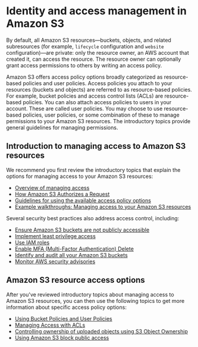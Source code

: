 # Identity and access management in Amazon S3<a name="s3-access-control"></a>

By default, all Amazon S3 resources—buckets, objects, and related subresources \(for example, `lifecycle` configuration and `website` configuration\)—are private: only the resource owner, an AWS account that created it, can access the resource\. The resource owner can optionally grant access permissions to others by writing an access policy\. 

Amazon S3 offers access policy options broadly categorized as resource\-based policies and user policies\. Access policies you attach to your resources \(buckets and objects\) are referred to as resource\-based policies\. For example, bucket policies and access control lists \(ACLs\) are resource\-based policies\. You can also attach access policies to users in your account\. These are called user policies\. You may choose to use resource\-based policies, user policies, or some combination of these to manage permissions to your Amazon S3 resources\. The introductory topics provide general guidelines for managing permissions\.

## Introduction to managing access to Amazon S3 resources<a name="intro-managing-access-s3-resources"></a>

We recommend you first review the introductory topics that explain the options for managing access to your Amazon S3 resources:
+ [Overview of managing access](access-control-overview.md)
+ [How Amazon S3 Authorizes a Request](how-s3-evaluates-access-control.md)
+ [Guidelines for using the available access policy options](access-policy-alternatives-guidelines.md)
+ [Example walkthroughs: Managing access to your Amazon S3 resources ](example-walkthroughs-managing-access.md)

Several security best practices also address access control, including:
+ [Ensure Amazon S3 buckets are not publicly accessible](security-best-practices.md#public)
+ [Implement least privilege access](security-best-practices.md#least)
+ [Use IAM roles](security-best-practices.md#roles)
+ [Enable MFA (Multi-Factor Authentication) Delete](security-best-practices.md#mfa)
+ [Identify and audit all your Amazon S3 buckets](security-best-practices.md#audit)
+ [Monitor AWS security advisories](security-best-practices.md#advisories)

## Amazon S3 resource access options<a name="s3-resource-access-options"></a>

After you've reviewed introductory topics about managing access to Amazon S3 resources, you can then use the following topics to get more information about specific access policy options:
+ [Using Bucket Policies and User Policies](using-iam-policies.md)
+ [Managing Access with ACLs](S3_ACLs_UsingACLs.md)
+ [Controlling ownership of uploaded objects using S3 Object Ownership](about-object-ownership.md)
+ [Using Amazon S3 block public access](access-control-block-public-access.md)